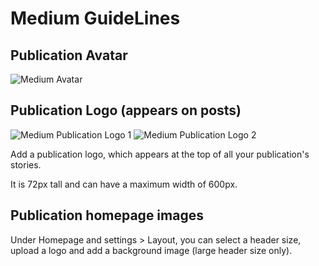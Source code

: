 # Medium GuideLines

## Publication Avatar

![Medium Avatar](https://help.medium.com/hc/article_attachments/115008917667/pub1.png)

## Publication Logo (appears on posts)

![Medium Publication Logo 1](https://help.medium.com/hc/article_attachments/115009021788/pub2.png)
![Medium Publication Logo 2](https://help.medium.com/hc/article_attachments/115009021788/pub3.png)

Add a publication logo, which appears at the top of all your publication's stories. 

It is 72px tall and can have a maximum width of 600px.

## Publication homepage images

Under Homepage and settings >  Layout, you can select a header size, upload a logo and add a background image (large header size only).

